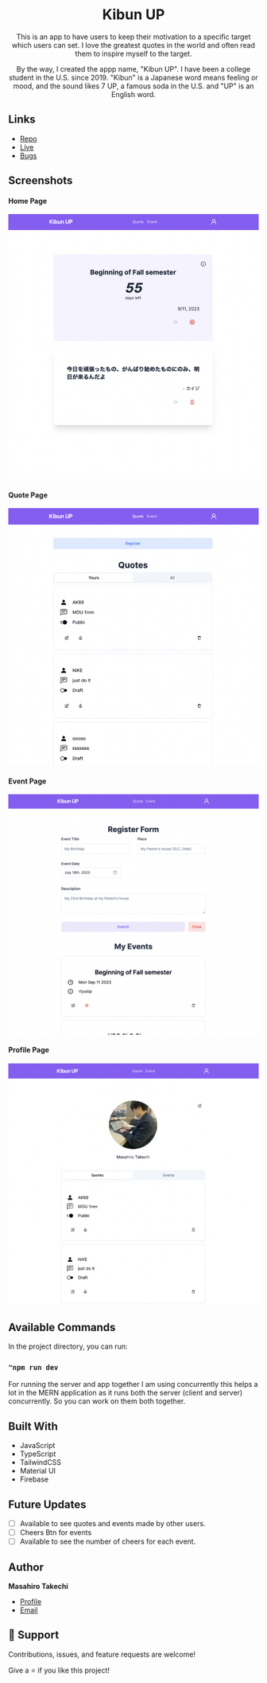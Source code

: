 <h1 align="center">Kibun UP</h1>

<p align="center">This is an app to have users to keep their motivation to a specific target which users can set. I love the greatest quotes in the world and often read them to inspire myself to the target.</p>
<p align="center">By the way, I created the appp name, "Kibun UP". I have been a college student in the U.S. since 2019. "Kibun" is a Japanese word means feeling or mood, and the sound likes 7 UP, a famous soda in the U.S. and "UP" is an English word. </p>

## Links

- [Repo](https://github.com/mtake986/Kibun-UP)
- [Live](<https://github.com/mtake986/Kibun-UP> "Live View")
- [Bugs](https://github.com/mtake986/Kibun-UP/issues)

## Screenshots

#### Home Page
![Home Page](/public/Screenshots/HomePage.png)

#### Quote Page
![Quote Page](/public/Screenshots/QuotePage.png)

#### Event Page
![Event Page](/public/Screenshots/EventPage.png)

#### Profile Page
![Profile Page](/public/Screenshots/ProfilePage.png)

## Available Commands

In the project directory, you can run:

### `"npm run dev`

For running the server and app together I am using concurrently this helps a lot in the MERN application as it runs both the server (client and server) concurrently. So you can work on them both together.

## Built With

- JavaScript
- TypeScript
- TailwindCSS
- Material UI
- Firebase

## Future Updates

- [ ] Available to see quotes and events made by other users.
- [ ] Cheers Btn for events
- [ ] Available to see the number of cheers for each event.
<!-- - [ ]  -->

## Author

**Masahiro Takechi**

- [Profile](https://github.com/mtake986 "Rohit jain")
- [Email](mailto:tak21011@gmail.com?subject=Hi "Hi!")

## 🤝 Support

Contributions, issues, and feature requests are welcome!

Give a ⭐️ if you like this project!